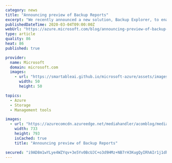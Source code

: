 ```yaml
---
category: news
title: "Announcing preview of Backup Reports"
excerpt: "We recently announced a new solution, Backup Explorer, to enable you as a backup administrator to perform real-time monitoring of your backups, helping you achieve increased efficiency in your day-to-day operations.\r\n\r\nBut what if you could also be proactive in the way you manage your backup estate?"
publishedDateTime: 2020-03-04T09:00:00Z
webUrl: "https://azure.microsoft.com/blog/announcing-preview-of-backup-reports/"
type: article
quality: 86
heat: 86
published: true

provider:
  name: Microsoft
  domain: microsoft.com
  images:
    - url: "https://smartableai.github.io/microsoft-azure/assets/images/organizations/microsoft.com-50x50.jpg"
      width: 50
      height: 50

topics:
  - Azure
  - Storage
  - Management tools

images:
  - url: "https://azurecomcdn.azureedge.net/mediahandler/acomblog/media/Default/blog/600faadc-ac5d-43de-9372-8732aab7abbc.png"
    width: 733
    height: 793
    isCached: true
    title: "Announcing preview of Backup Reports"

secured: "i9AD8m1wYLye4WZYqv+3e5Yv0BcUJC+o3d9HMz+NB7rH3KugQyIRhAIr1j1dh5PfLbuBCuB/HxBzoQ+e5BgKWgqk14JgI5WspzDiu5/+gSpdbMT0riU+xUjztVO8Sb2ea/PISX9lqW5zSl5sJOLj1h6gwUAhr4geVpp/4bloxiyM5EULxGCDxSwU2npTS6vsjMueuFbJZzfWFIkcyAHnh/xk8JESWKLGqrYEclroNoP5ViD+exz1XaPTazl0/IN60Jpd8n4NDVMEwBlrIOj9no1d6ObZEAhxTD6e2Ox+LglghcrCiPJbCEYaBt6Nw9fTEaLCl3y4nm9u85yTHd8CqQ==;E+PJP87OaMoIymtkxaRkDg=="
---
```


